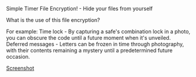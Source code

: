 Simple Timer File Encryption! - Hide your files from yourself

What is the use of this file encryption?

For example:
Time lock - By capturing a safe's combination lock in a photo, you can obscure the code until a future moment when it's unveiled.
Deferred messages - Letters can be frozen in time through photography, with their contents remaining a mystery until a predetermined future occasion.

[Screenshot](https://github.com/KusoKata/SimpleTimerFileEncryption/assets/43543518/c27a82ef-0b6c-478d-a903-fa2ec7002f33)
